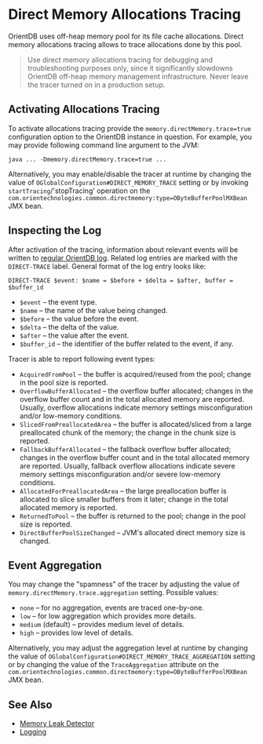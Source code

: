 # Direct Memory Allocations Tracing

OrientDB uses off-heap memory pool for its file cache allocations. Direct memory allocations tracing allows to trace allocations done by this pool.

> Use direct memory allocations tracing for debugging and troubleshooting purposes only, since it significantly slowdowns OrientDB off-heap memory management infrastructure. Never leave the tracer turned on in a production setup.

## Activating Allocations Tracing

To activate allocations tracing provide the `memory.directMemory.trace=true` configuration option to the OrientDB instance in question. For example, you may provide following command line argument to the JVM:

    java ... -Dmemory.directMemory.trace=true ...

Alternatively, you may enable/disable the tracer at runtime by changing the value of `OGlobalConfiguration#DIRECT_MEMORY_TRACE` setting or by invoking `startTracing`/'stopTracing' operation on the `com.orientechnologies.common.directmemory:type=OByteBufferPoolMXBean` JMX bean.

## Inspecting the Log

After activation of the tracing, information about relevant events will be written to [regular OrientDB log](/admin/Logging.md). Related log entries are marked with the `DIRECT-TRACE` label. General format of the log entry looks like:

    DIRECT-TRACE $event: $name = $before + $delta = $after, buffer = $buffer_id

* `$event` – the event type.
* `$name` – the name of the value being changed.
* `$before` – the value before the event.
* `$delta` – the delta of the value.
* `$after` – the value after the event.
* `$buffer_id` – the identifier of the buffer related to the event, if any.

Tracer is able to report following event types:

* `AcquiredFromPool` – the buffer is acquired/reused from the pool; change in the pool size is reported.
* `OverflowBufferAllocated` – the overflow buffer allocated; changes in the overflow buffer count and in the total allocated memory are reported. Usually, overflow allocations indicate memory settings misconfiguration and/or low-memory conditions.
* `SlicedFromPreallocatedArea` – the buffer is allocated/sliced from a large preallocated chunk of the memory; the change in the chunk size is reported.
* `FallbackBufferAllocated` – the fallback overflow buffer allocated; changes in the overflow buffer count and in the total allocated memory are reported. Usually, fallback overflow allocations indicate severe memory settings misconfiguration and/or severe low-memory conditions.
* `AllocatedForPreallocatedArea` – the large preallocation buffer is allocated to slice smaller buffers from it later; change in the total allocated memory is reported.
* `ReturnedToPool` – the buffer is returned to the pool; change in the pool size is reported.
* `DirectBufferPoolSizeChanged` – JVM's allocated direct memory size is changed.

## Event Aggregation

You may change the "spamness" of the tracer by adjusting the value of `memory.directMemory.trace.aggregation` setting. Possible values:

* `none` – for no aggregation, events are traced one-by-one.
* `low` – for low aggregation which provides more details.
* `medium` (default) – provides medium level of details.
* `high` – provides low level of details.

Alternatively, you may adjust the aggregation level at runtime by changing the value of `OGlobalConfiguration#DIRECT_MEMORY_TRACE_AGGREGATION` setting or by changing the value of the `TraceAggregation` attribute on the `com.orientechnologies.common.directmemory:type=OByteBufferPoolMXBean` JMX bean.

## See Also

* [Memory Leak Detector](Leak-Detector.md)
* [Logging](/admin/Logging.md)
